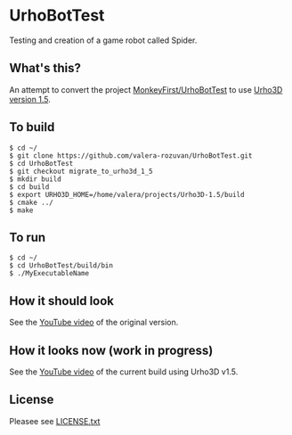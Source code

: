 # UrhoBotTest

Testing and creation of a game robot called Spider.

## What's this?

An attempt to convert the project [MonkeyFirst/UrhoBotTest](https://github.com/MonkeyFirst/UrhoBotTest) to use
[Urho3D version 1.5](http://urho3d.github.io/releases/2015/11/11/urho3d-1.5-release.html).

## To build

    $ cd ~/
    $ git clone https://github.com/valera-rozuvan/UrhoBotTest.git
    $ cd UrhoBotTest
    $ git checkout migrate_to_urho3d_1_5
    $ mkdir build
    $ cd build
    $ export URHO3D_HOME=/home/valera/projects/Urho3D-1.5/build
    $ cmake ../
    $ make

## To run

    $ cd ~/
    $ cd UrhoBotTest/build/bin
    $ ./MyExecutableName

## How it should look

See the [YouTube video](https://www.youtube.com/watch?v=yNIsJa_RqB8) of the original version.

## How it looks now (work in progress)

See the [YouTube video](https://www.youtube.com/watch?v=_hgL3sfR-yc) of the current build using Urho3D v1.5.

## License

Pleasee see [LICENSE.txt](LICENSE.txt)
